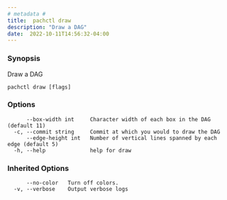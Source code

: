 ```yaml
---
# metadata # 
title:  pachctl draw
description: "Draw a DAG"
date:  2022-10-11T14:56:32-04:00
---
```


### Synopsis

Draw a DAG

```
pachctl draw [flags]
```

### Options

```
      --box-width int     Character width of each box in the DAG (default 11)
  -c, --commit string     Commit at which you would to draw the DAG
      --edge-height int   Number of vertical lines spanned by each edge (default 5)
  -h, --help              help for draw
```

### Inherited Options

```
      --no-color   Turn off colors.
  -v, --verbose    Output verbose logs
```

